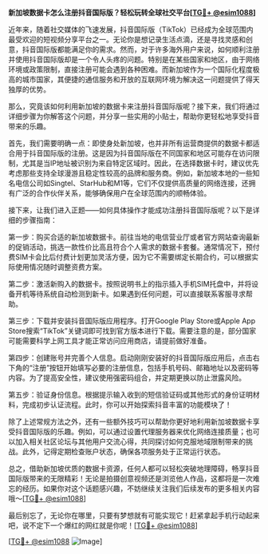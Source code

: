 **新加坡数据卡怎么注册抖音国际版？轻松玩转全球社交平台[[TG💪+ @esim1088](https://t.me/s/esim1088)]**

近年来，随着社交媒体的飞速发展，抖音国际版（TikTok）已经成为全球范围内最受欢迎的短视频分享平台之一。无论你是想记录生活点滴，还是寻找灵感和创意，抖音国际版都能满足你的需求。然而，对于许多海外用户来说，如何顺利注册并使用抖音国际版却是一个令人头疼的问题。特别是在某些国家和地区，由于网络环境或政策限制，直接注册可能会遇到各种困难。而新加坡作为一个国际化程度极高的城市国家，其便捷的通信服务和开放的互联网环境为解决这一问题提供了得天独厚的优势。

那么，究竟该如何利用新加坡的数据卡来注册抖音国际版呢？接下来，我们将通过详细步骤为你解答这个问题，并分享一些实用的小贴士，帮助你更轻松地享受抖音带来的乐趣。

首先，我们需要明确一点：即使身处新加坡，也并非所有运营商提供的数据卡都适合用于抖音国际版的注册。这是因为抖音国际版在不同国家和地区可能存在访问限制，尤其是当IP地址被识别为来自特定区域时。因此，在选择数据卡时，建议优先考虑那些支持全球漫游且稳定性较高的品牌和服务商。例如，新加坡本地的一些知名电信公司如Singtel、StarHub和M1等，它们不仅提供高质量的网络连接，还拥有广泛的合作伙伴关系，能够确保用户在全球范围内的顺畅体验。

接下来，让我们进入正题——如何具体操作才能成功注册抖音国际版呢？以下是详细的步骤指南：

第一步：购买合适的新加坡数据卡。前往当地的电信营业厅或者官方网站查询最新的促销活动，挑选一款性价比高且符合个人需求的数据卡套餐。通常情况下，预付费SIM卡会比后付费计划更加灵活方便，因为它不需要绑定长期合约，可以根据实际使用情况随时调整资费方案。

第二步：激活新购入的数据卡。按照说明书上的指示插入手机SIM托盘中，并将设备开机等待系统自动检测到新卡。如果遇到任何问题，可以直接联系客服寻求帮助。

第三步：下载并安装抖音国际版应用程序。打开Google Play Store或Apple App Store搜索“TikTok”关键词即可找到官方版本进行下载。需要注意的是，部分国家可能需要科学上网工具才能正常访问应用商店，请提前做好准备。

第四步：创建账号并完善个人信息。启动刚刚安装好的抖音国际版应用后，点击右下角的“注册”按钮开始填写必要的注册信息，包括手机号码、邮箱地址以及密码等内容。为了提高安全性，建议使用强密码组合，并定期更换以防止泄露风险。

第五步：验证身份信息。根据提示输入收到的短信验证码或其他形式的身份证明材料，完成初步认证流程。此时，你可以开始探索抖音丰富的功能模块了！

除了上述常规方法之外，还有一些额外技巧可以帮助你更好地利用新加坡数据卡享受抖音国际版的乐趣。例如，可以通过设置代理服务器来优化网络连接质量；也可以加入相关社区论坛与其他用户交流心得，共同探讨如何克服地域限制带来的挑战。此外，记得定期检查账户状态，确保各项服务处于正常运行状态。

总之，借助新加坡优质的数据卡资源，任何人都可以轻松突破地理障碍，畅享抖音国际版带来的无限精彩！无论是拍摄创意视频还是浏览他人作品，这都将是一次难忘的经历。如果你对这个话题感兴趣，不妨继续关注我们后续发布的更多相关内容哦～[[TG💪+ @esim1088](https://t.me/s/esim1088)]

最后别忘了，无论你在哪里，只要有梦想就有可能实现它！赶紧拿起手机行动起来吧，说不定下一个爆红的网红就是你呢！[[TG💪+ @esim1088](https://t.me/s/esim1088)] 

[[TG💪+ @esim1088](https://t.me/s/esim1088) ![Image](https://i.postimg.cc/4NQfJmqS/Snipaste-2025-05-13-00-14-12.png)]
